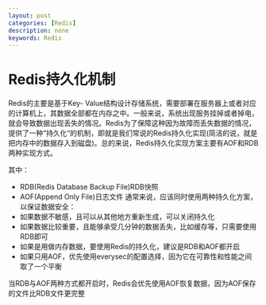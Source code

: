 ```yaml
---
layout: post
categories: [Redis]
description: none
keywords: Redis
---
```

# Redis持久化机制
Redis的主要是基于Key- Value结构设计存储系统，需要部署在服务器上或者对应的计算机上，其数据全部都在内存之中。一般来说，系统出现服务挂掉或者掉电，就会导致数据出现丢失的情况。Redis为了保障这种因为故障而丢失数据的情况，提供了一种“持久化“的机制，即就是我们常说的Redis‍持久化实现(简洁的说，就是把内存中的数据存入到磁盘)。‍总的来说，Redis持久化实现方案主要有AOF和RDB两种实现方式。

其中：
- RDB(Redis Database Backup File)RDB快照
- AOF(Append Only File)日志文件
通常来说，应该同时使用两种持久化方案，以保证数据安全：
- 如果数据不敏感，且可以从其他地方重新生成，可以关闭持久化
- 如果数据比较重要，且能够承受几分钟的数据丢失，比如缓存等，只需要使用RDB即可
- 如果是用做内存数据，要使用Redis的持久化，建议是RDB和AOF都开启
- 如果只用AOF，优先使用everysec的配置选择，因为它在可靠性和性能之间取了一个平衡

当RDB与AOF两种方式都开启时，Redis会优先使用AOF恢复数据，因为AOF保存的文件比RDB文件更完整


























